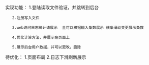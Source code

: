 
实现功能：
       1.登陆读取文件验证，并跳转到后台

       2.注册写入文件

       3.web访问日志统计请展示  且可以根据输入条数展示 横条滑动变更展示条数

       4.优化计算方法，并展示在页面上

       5.展示后台用户数据，并可以更改，删除



待优化：
       1.页面布局
       2.日志下滑刷新展示


